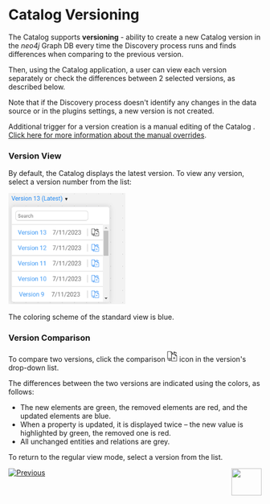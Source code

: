 <web>

# Catalog Versioning

The Catalog supports **versioning** - ability to create a new Catalog version in the  *neo4j* Graph DB every time the Discovery process runs and finds differences when comparing to the previous version.

Then, using the Catalog application, a user can view each version separately or check the differences between 2 selected versions, as described below.

Note that if the Discovery process doesn't identify any changes in the data source or in the plugins settings, a new version is not created.

Additional trigger for a version creation is a manual editing of the Catalog . [Click here for more information about the manual overrides](07_manual_overrides.md).

### Version View

By default, the Catalog displays the latest version. To view any version, select a version number from the list: 

<img src="images/versions.png" style="zoom:75%;" />

The coloring scheme of the standard view is blue. 

### Version Comparison

To compare two versions, click the comparison <img src="images/compare.png" style="zoom:75%;" /> icon in the version's drop-down list. 

The differences between the two versions are indicated using the colors, as follows:
* The new elements are green, the removed elements are red, and the updated elements are blue.
* When a property is updated, it is displayed twice –  the new value is highlighted by green, the removed one is red.
* All unchanged entities and relations are grey.

To return to the regular view mode, select a version from the list.





[![Previous](/articles/images/Previous.png)](05_catalog_app.md)[<img align="right" width="60" height="54" src="/articles/images/Next.png">](07_manual_overrides.md) 

</web>
